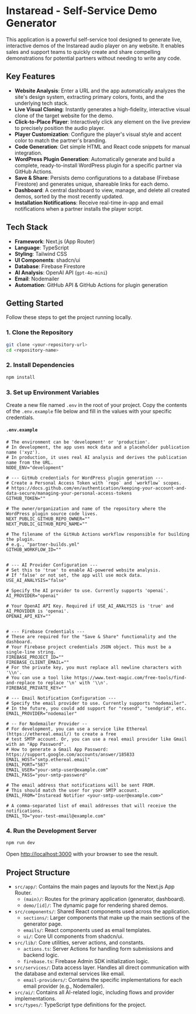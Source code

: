 # Instaread - Self-Service Demo Generator

This application is a powerful self-service tool designed to generate live, interactive demos of the Instaread audio player on any website. It enables sales and support teams to quickly create and share compelling demonstrations for potential partners without needing to write any code.

## Key Features

- **Website Analysis**: Enter a URL and the app automatically analyzes the site's design system, extracting primary colors, fonts, and the underlying tech stack.
- **Live Visual Cloning**: Instantly generates a high-fidelity, interactive visual clone of the target website for the demo.
- **Click-to-Place Player**: Interactively click any element on the live preview to precisely position the audio player.
- **Player Customization**: Configure the player's visual style and accent color to match the partner's branding.
- **Code Generation**: Get simple HTML and React code snippets for manual integration.
- **WordPress Plugin Generation**: Automatically generate and build a complete, ready-to-install WordPress plugin for a specific partner via GitHub Actions.
- **Save & Share**: Persists demo configurations to a database (Firebase Firestore) and generates unique, shareable links for each demo.
- **Dashboard**: A central dashboard to view, manage, and delete all created demos, sorted by the most recently updated.
- **Installation Notifications**: Receive real-time in-app and email notifications when a partner installs the player script.

## Tech Stack

- **Framework**: Next.js (App Router)
- **Language**: TypeScript
- **Styling**: Tailwind CSS
- **UI Components**: shadcn/ui
- **Database**: Firebase Firestore
- **AI Analysis**: OpenAI API (`gpt-4o-mini`)
- **Email**: Nodemailer
- **Automation**: GitHub API & GitHub Actions for plugin generation

## Getting Started

Follow these steps to get the project running locally.

### 1. Clone the Repository

```bash
git clone <your-repository-url>
cd <repository-name>
```

### 2. Install Dependencies

```bash
npm install
```

### 3. Set up Environment Variables

Create a new file named `.env` in the root of your project. Copy the contents of the `.env.example` file below and fill in the values with your specific credentials.

#### `.env.example`

```env
# The environment can be 'development' or 'production'.
# In development, the app uses mock data and a placeholder publication name ('xyz').
# In production, it uses real AI analysis and derives the publication name from the URL.
NODE_ENV="development"

# --- GitHub credentials for WordPress plugin generation ---
# Create a Personal Access Token with `repo` and `workflow` scopes.
# https://docs.github.com/en/authentication/keeping-your-account-and-data-secure/managing-your-personal-access-tokens
GITHUB_TOKEN=""

# The owner/organization and name of the repository where the WordPress plugin source code lives.
NEXT_PUBLIC_GITHUB_REPO_OWNER=""
NEXT_PUBLIC_GITHUB_REPO_NAME=""

# The filename of the GitHub Actions workflow responsible for building the plugin.
# e.g., "partner-builds.yml"
GITHUB_WORKFLOW_ID=""


# --- AI Provider Configuration ---
# Set this to 'true' to enable AI-powered website analysis.
# If 'false' or not set, the app will use mock data.
USE_AI_ANALYSIS="false"

# Specify the AI provider to use. Currently supports 'openai'.
AI_PROVIDER="openai"

# Your OpenAI API Key. Required if USE_AI_ANALYSIS is 'true' and AI_PROVIDER is 'openai'.
OPENAI_API_KEY=""


# --- Firebase Credentials ---
# These are required for the "Save & Share" functionality and the dashboard.
# Your Firebase project credentials JSON object. This must be a single-line string.
FIREBASE_PROJECT_ID=""
FIREBASE_CLIENT_EMAIL=""
# For the private key, you must replace all newline characters with '\\n'.
# You can use a tool like https://www.text-magic.com/free-tools/find-and-replace to replace '\n' with '\\n'.
FIREBASE_PRIVATE_KEY=""

# --- Email Notification Configuration ---
# Specify the email provider to use. Currently supports "nodemailer".
# In the future, you could add support for "resend", "sendgrid", etc.
EMAIL_PROVIDER="nodemailer"

# -- For Nodemailer Provider --
# For development, you can use a service like Ethereal (https://ethereal.email/) to create a free
# test SMTP account. Or, you can use a real email provider like Gmail with an "App Password".
# How to generate a Gmail App Password: https://support.google.com/accounts/answer/185833
EMAIL_HOST="smtp.ethereal.email"
EMAIL_PORT="587"
EMAIL_USER="your-smtp-user@example.com"
EMAIL_PASS="your-smtp-password"

# The email address that notifications will be sent FROM.
# This should match the user for your SMTP account.
EMAIL_FROM="Instaread Notifier <your-smtp-user@example.com>"

# A comma-separated list of email addresses that will receive the notifications.
EMAIL_TO="your-test-email@example.com"
```

### 4. Run the Development Server

```bash
npm run dev
```

Open [http://localhost:3000](http://localhost:3000) with your browser to see the result.

## Project Structure

- `src/app/`: Contains the main pages and layouts for the Next.js App Router.
  - `(main)/`: Routes for the primary application (generator, dashboard).
  - `demo/[id]/`: The dynamic page for rendering shared demos.
- `src/components/`: Shared React components used across the application.
  - `sections/`: Larger components that make up the main sections of the generator page.
  - `emails/`: React components used as email templates.
  - `ui/`: Core UI components from shadcn/ui.
- `src/lib/`: Core utilities, server actions, and constants.
  - `actions.ts`: Server Actions for handling form submissions and backend logic.
  - `firebase.ts`: Firebase Admin SDK initialization logic.
- `src/services/`: Data access layer. Handles all direct communication with the database and external services like email.
  - `email-providers/`: Contains the specific implementations for each email provider (e.g., Nodemailer).
- `src/ai/`: Contains all AI-related logic, including flows and provider implementations.
- `src/types/`: TypeScript type definitions for the project.
